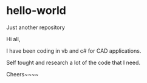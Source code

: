 # hello-world
Just another repository

Hi all,

I have been coding in vb and c# for CAD applications.

Self tought and research a lot of the code that I need.

Cheers~~~~
